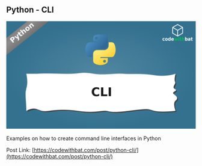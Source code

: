 ## Python - CLI

[![Python - CLI][screenshot]](https://codewithbat.com/post/python-cli/)

Examples on how to create command line interfaces in Python

Post Link: [https://codewithbat.com/post/python-cli/](https://codewithbat.com/post/python-cli/)

[screenshot]: ../images/cli.png
